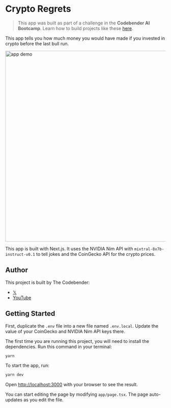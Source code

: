 # Crypto Regrets

> This app was built as part of a challenge in the **Codebender AI Bootcamp**. Learn how to build projects like these [here](https://lastcodebender.com/bootcamp).

This app tells you how much money you would have made if you invested in crypto before the last bull run.

<img src="app-demo.gif" alt="app demo" width=600>

This app is built with Next.js. It uses the NVIDIA Nim API with `mixtral-8x7b-instruct-v0.1` to tell jokes and the CoinGecko API for the crypto prices.

## Author

This project is built by The Codebender:

- [𝕏](https://twitter.com/ZaurbekStark)
- [YouTube](https://www.youtube.com/@thecodebendermaster)

## Getting Started

First, duplicate the `.env` file into a new file named `.env.local`. Update the value of your CoinGecko and NVIDIA Nim API keys there.

The first time you are running this project, you will need to install the dependencies. Run this command in your terminal:

```bash
yarn
```

To start the app, run:

```bash
yarn dev
```

Open [http://localhost:3000](http://localhost:3000) with your browser to see the result.

You can start editing the page by modifying `app/page.tsx`. The page auto-updates as you edit the file.

